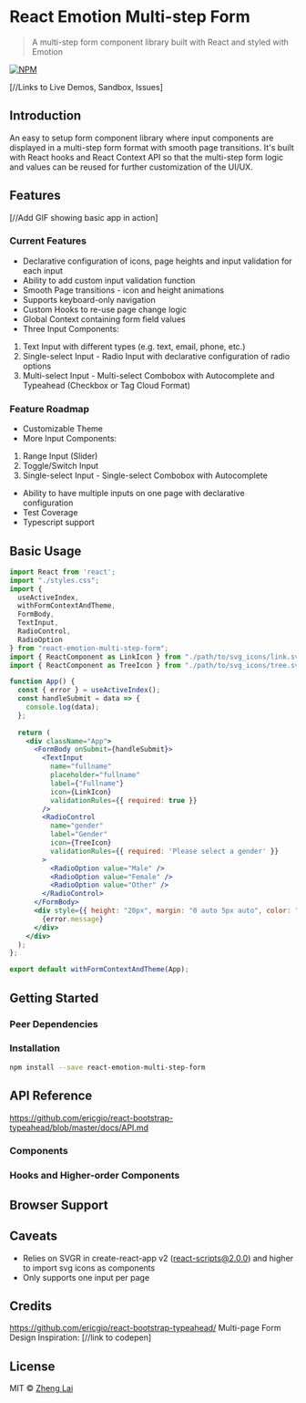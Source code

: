 # React Emotion Multi-step Form

> A multi-step form component library built with React and styled with Emotion

[![NPM](https://img.shields.io/npm/v/react-emotion-multi-step-form.svg)](https://www.npmjs.com/package/react-emotion-multi-step-form)

[//Links to Live Demos, Sandbox, Issues]

## Introduction
An easy to setup form component library where input components are displayed in a multi-step form format with smooth page transitions. It's built with React hooks and React Context API so that the multi-step form logic and values can be reused for further customization of the UI/UX.

## Features
[//Add GIF showing basic app in action]

### Current Features
* Declarative configuration of icons, page heights and input validation for each input
* Ability to add custom input validation function
* Smooth Page transitions - icon and height animations
* Supports keyboard-only navigation
* Custom Hooks to re-use page change logic
* Global Context containing form field values
* Three Input Components:
 1. Text Input with different types (e.g. text, email, phone, etc.)
 2. Single-select Input - Radio Input with declarative configuration of radio options
 3. Multi-select Input - Multi-select Combobox with Autocomplete and Typeahead (Checkbox or Tag Cloud Format)

### Feature Roadmap
* Customizable Theme
* More Input Components:
 1. Range Input (Slider)
 2. Toggle/Switch Input
 3. Single-select Input - Single-select Combobox with Autocomplete
* Ability to have multiple inputs on one page with declarative configuration
* Test Coverage
* Typescript support

## Basic Usage

```jsx
import React from 'react';
import "./styles.css";
import { 
  useActiveIndex, 
  withFormContextAndTheme, 
  FormBody, 
  TextInput, 
  RadioControl, 
  RadioOption 
} from "react-emotion-multi-step-form";
import { ReactComponent as LinkIcon } from "./path/to/svg_icons/link.svg";
import { ReactComponent as TreeIcon } from "./path/to/svg_icons/tree.svg";

function App() {
  const { error } = useActiveIndex();
  const handleSubmit = data => {
    console.log(data);
  };
  
  return (
    <div className="App">
      <FormBody onSubmit={handleSubmit}>
        <TextInput
          name="fullname"
          placeholder="fullname"
          label={"Fullname"}
          icon={LinkIcon}
          validationRules={{ required: true }}
        />
        <RadioControl
          name="gender"
          label="Gender"
          icon={TreeIcon}
          validationRules={{ required: 'Please select a gender' }}
        >
          <RadioOption value="Male" />
          <RadioOption value="Female" />
          <RadioOption value="Other" />
        </RadioControl>
      </FormBody>
      <div style={{ height: "20px", margin: "0 auto 5px auto", color: "red" }}>
        {error.message}
      </div>
    </div>
  );
};

export default withFormContextAndTheme(App);
```

## Getting Started

### Peer Dependencies

### Installation

```bash
npm install --save react-emotion-multi-step-form
```

## API Reference
https://github.com/ericgio/react-bootstrap-typeahead/blob/master/docs/API.md

### Components

### Hooks and Higher-order Components

## Browser Support

## Caveats
* Relies on SVGR in create-react-app v2 (react-scripts@2.0.0) and higher to import svg icons as components
* Only supports one input per page

## Credits
https://github.com/ericgio/react-bootstrap-typeahead/
 Multi-page Form Design Inspiration: [//link to codepen]

## License

MIT © [Zheng Lai](https://github.com/z2lai)
